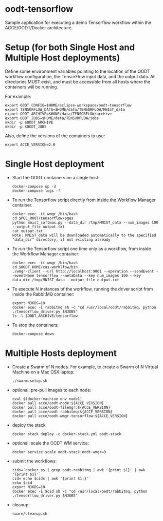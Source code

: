 # oodt-tensorflow

Sample application for executing a demo Tensorflow workflow within the ACCE/OODT/Docker architecture.

# Setup (for both Single Host and Multiple Host deployments)

Define some environment variables pointing to the location of the OODT workflow configuration,
the TensorFlow input data, and the output data. All directories MUST exist, and must be
accessible from all hosts where the containers will be running.

For example:

    export OODT_CONFIG=$HOME/eclipse-workspace/oodt-tensorflow
    export TENSORFLOW_DATA=$HOME/data/TENSORFLOW/MNIST_data
    export OODT_ARCHIVE=$HONE/data/TENSORFLOW/archive
    export OODT_JOBS=$HOME/data/TENSORFLOW/jobs
    mkdir -p $OODT_ARCHIVE
    mkdir -p $OODT_JOBS

Also, define the versions of the containers to use:

    export ACCE_VERSION=2.0

# Single Host deployment

* Start the OODT containers on a single host:

      docker-compose up -d
      docker-compose logs -f

* To run the Tensorflow script directly from inside the Workflow Manager container:

      docker exec -it wmgr /bin/bash
      cd $PGE_ROOT/tensorflow/pges
      python mnist_softmax.py --data_dir /tmp/MNIST_data --num_images 100 --output_file output.txt
      cat output.txt
      Note: MNIST_data will be downloaded automatically to the specified "data_dir" directory, if not existing already

* To run the Tensorflow script one time only as a workflow, from inside the Workflow Manager container:

      docker exec -it wmgr /bin/bash
      cd $OODT_HOME/cas-worklfow/bin
      ./wmgr-client --url http://localhost:9001 --operation --sendEvent --eventName tensorflow --metaData --key num_images 100 --key data_dir /tmp/MNIST_data --output_file output.txt

* To execute N instances of the workflow, running the driver script from inside the RabbitMQ container:

      export NJOBS=10
      docker exec -i rabbitmq sh -c "cd /usr/local/oodt/rabbitmq; python ./tensorflow_driver.py $NJOBS"
      ls -l $OODT_ARCHIVE/tensorflow

* To stop the containers:

      docker-compose down

# Multiple Hosts deployment

* Create a Swarm of N nodes.
  For example, to create a Swarm of N Virtual Machine on a Mac OSX laptop:

      ./swarm.setup.sh

* optional: pre-pull images to each node:

      eval $(docker-machine env node1)
      docker pull acce/oodt-node:${ACCE_VERSION}
      docker pull acce/oodt-filemgr:${ACCE_VERSION}
      docker pull acce/oodt-rabbitmq:${ACCE_VERSION}
      docker pull acce/oodt-wmgr-tensorflow:${ACCE_VERSION}

* deploy the stack

      docker stack deploy -c docker-stack.yml oodt-stack

* optional: scale the OODT WM service:

      docker service scale oodt-stack_oodt-wmgr=3

* submit the workflows:

      cids=`docker ps | grep oodt-rabbitmq | awk '{print $1}' | awk '{print $1}'`
      cid=`echo $cids | awk '{print $1;}'`
      echo $cid
      export NJOBS=10
      docker exec -i $cid sh -c "cd /usr/local/oodt/rabbitmq; python ./tensorflow_driver.py $NJOBS"

* cleanup:

      swarm/cleanup.sh
